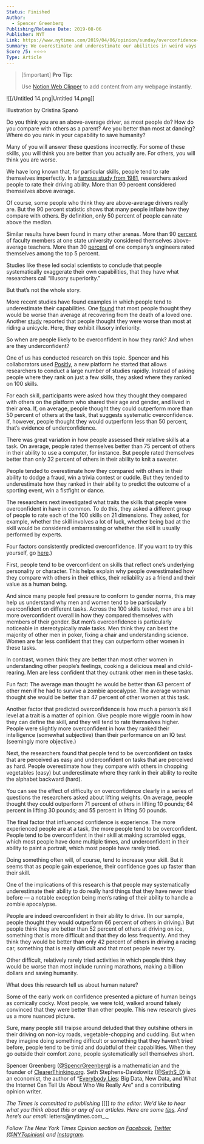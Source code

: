 ```yaml
---
Status: Finished
Author:
  - Spencer Greenberg
Publishing/Release Date: 2019-08-06
Publisher: NYT
Link: https://www.nytimes.com/2019/04/06/opinion/sunday/overconfidence-men-women.html
Summary: We overestimate and underestimate our abilities in weird ways.
Score /5: ⭐️⭐️⭐️⭐️
Type: Article
---
```

> [!important] **Pro Tip:**
> 
> Use [Notion Web Clipper](https://www.notion.so/web-clipper) to add content from any webpage instantly.

  

![[/Untitled 14.png|Untitled 14.png]]

Illustration by Cristina Spanò

  

Do you think you are an above-average driver, as most people do? How do you compare with others as a parent? Are you better than most at dancing? Where do you rank in your capability to save humanity?

Many of you will answer these questions incorrectly. For some of these skills, you will think you are better than you actually are. For others, you will think you are worse.

We have long known that, for particular skills, people tend to rate themselves imperfectly. In a [famous study from 1981](http://heatherlench.com/wp-content/uploads/2008/07/svenson.pdf), researchers asked people to rate their driving ability. More than 90 percent considered themselves above average.

Of course, some people who think they are above-average drivers really are. But the 90 percent statistic shows that many people inflate how they compare with others. By definition, only 50 percent of people can rate above the median.

Similar results have been found in many other arenas. More than 90 [percent](https://onlinelibrary.wiley.com/doi/abs/10.1002/he.36919771703) of faculty members at one state university considered themselves above-average teachers. More than 30 [percent](https://www.zdnet.com/article/qa-why-40-of-us-think-were-in-the-top-5/) of one company’s engineers rated themselves among the top 5 percent.

Studies like these led social scientists to conclude that people systematically exaggerate their own capabilities, that they have what researchers call “illusory superiority.”

But that’s not the whole story.

More recent studies have found examples in which people tend to underestimate their capabilities. One [found](https://journals.sagepub.com/doi/abs/10.1177/01461672012712006) that most people thought they would be worse than average at recovering from the death of a loved one. Another [study](http://citeseerx.ist.psu.edu/viewdoc/download?doi=10.1.1.476.6919&rep=rep1&type=pdf) reported that people thought they were worse than most at riding a unicycle. Here, they exhibit illusory inferiority.

So when are people likely to be overconfident in how they rank? And when are they underconfident?

One of us has conducted research on this topic. Spencer and his collaborators used [Positly](https://www.positly.com/), a new platform he started that allows researchers to conduct a large number of studies rapidly. Instead of asking people where they rank on just a few skills, they asked where they ranked on 100 skills.

For each skill, participants were asked how they thought they compared with others on the platform who shared their age and gender, and lived in their area. If, on average, people thought they could outperform more than 50 percent of others at the task, that suggests systematic overconfidence. If, however, people thought they would outperform less than 50 percent, that’s evidence of underconfidence.

There was great variation in how people assessed their relative skills at a task. On average, people rated themselves better than 75 percent of others in their ability to use a computer, for instance. But people rated themselves better than only 32 percent of others in their ability to knit a sweater.

People tended to overestimate how they compared with others in their ability to dodge a fraud, win a trivia contest or cuddle. But they tended to underestimate how they ranked in their ability to predict the outcome of a sporting event, win a fistfight or dance.

The researchers next investigated what traits the skills that people were overconfident in have in common. To do this, they asked a different group of people to rate each of the 100 skills on 21 dimensions. They asked, for example, whether the skill involves a lot of luck, whether being bad at the skill would be considered embarrassing or whether the skill is usually performed by experts.

Four factors consistently predicted overconfidence. (If you want to try this yourself, go [here](https://programs.clearerthinking.org/overconfidence_analyzer.html#.XKeVHOtKi_s).)

First, people tend to be overconfident on skills that reflect one’s underlying personality or character. This helps explain why people overestimated how they compare with others in their ethics, their reliability as a friend and their value as a human being.

And since many people feel pressure to conform to gender norms, this may help us understand why men and women tend to be particularly overconfident on different tasks. Across the 100 skills tested, men are a bit more overconfident overall in how they compared themselves with members of their gender. But men’s overconfidence is particularly noticeable in stereotypically male tasks. Men think they can best the majority of other men in poker, fixing a chair and understanding science. Women are far less confident that they can outperform other women in these tasks.

In contrast, women think they are better than most other women in understanding other people’s feelings, cooking a delicious meal and child-rearing. Men are less confident that they outrank other men in these tasks.

Fun fact: The average man thought he would be better than 63 percent of other men if he had to survive a zombie apocalypse. The average woman thought she would be better than 47 percent of other women at this task.

Another factor that predicted overconfidence is how much a person’s skill level at a trait is a matter of opinion. Give people more wiggle room in how they can define the skill, and they will tend to rate themselves higher. People were slightly more overconfident in how they ranked their intelligence (somewhat subjective) than their performance on an IQ test (seemingly more objective.)

Next, the researchers found that people tend to be overconfident on tasks that are perceived as easy and underconfident on tasks that are perceived as hard. People overestimate how they compare with others in chopping vegetables (easy) but underestimate where they rank in their ability to recite the alphabet backward (hard).

You can see the effect of difficulty on overconfidence clearly in a series of questions the researchers asked about lifting weights. On average, people thought they could outperform 71 percent of others in lifting 10 pounds; 64 percent in lifting 30 pounds; and 55 percent in lifting 50 pounds.

The final factor that influenced confidence is experience. The more experienced people are at a task, the more people tend to be overconfident. People tend to be overconfident in their skill at making scrambled eggs, which most people have done multiple times, and underconfident in their ability to paint a portrait, which most people have rarely tried.

Doing something often will, of course, tend to increase your skill. But it seems that as people gain experience, their confidence goes up faster than their skill.

One of the implications of this research is that people may systematically underestimate their ability to do really hard things that they have never tried before — a notable exception being men’s rating of their ability to handle a zombie apocalypse.

People are indeed overconfident in their ability to drive. (In our sample, people thought they would outperform 66 percent of others in driving.) But people think they are better than 52 percent of others at driving on ice, something that is more difficult and that they do less frequently. And they think they would be better than only 42 percent of others in driving a racing car, something that is really difficult and that most people never try.

Other difficult, relatively rarely tried activities in which people think they would be worse than most include running marathons, making a billion dollars and saving humanity.

What does this research tell us about human nature?

Some of the early work on confidence presented a picture of human beings as comically cocky. Most people, we were told, walked around falsely convinced that they were better than other people. This new research gives us a more nuanced picture.

Sure, many people still traipse around deluded that they outshine others in their driving on non-icy roads, vegetable-chopping and cuddling. But when they imagine doing something difficult or something that they haven’t tried before, people tend to be timid and doubtful of their capabilities. When they go outside their comfort zone, people systematically sell themselves short.

Spencer Greenberg ([@SpencrGreenberg](https://twitter.com/spencrgreenberg?lang=en)) is a mathematician and the founder of [ClearerThinking.org](https://www.clearerthinking.org/). Seth Stephens-Davidowitz ([@SethS_D](https://twitter.com/SethS_D)) is an economist, the author of “[Everybody Lies](https://www.harpercollins.com/9780062390851/everybody-lies): Big Data, New Data, and What the Internet Can Tell Us About Who We Really Are” and a contributing opinion writer.

_The Times is committed to publishing_ [[]] _to the editor. We’d like to hear what you think about this or any of our articles. Here are some_ [_tips_](https://help.nytimes.com/hc/en-us/articles/115014925288-How-to-submit-a-letter-to-the-editor)_. And here’s our email:_ letters@nytimes.com_._

_Follow The New York Times Opinion section on_ [_Facebook_](https://www.facebook.com/nytopinion)_,_ [_Twitter (@NYTopinion)_](http://twitter.com/NYTOpinion) _and_ [_Instagram_](https://www.instagram.com/nytopinion/)_._